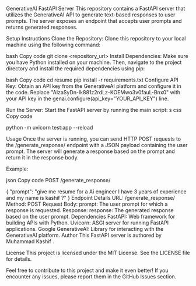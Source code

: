 GenerativeAI FastAPI Server
This repository contains a FastAPI server that utilizes the GenerativeAI API to generate text-based responses to user prompts. The server exposes an endpoint that accepts user prompts and returns generated responses.

Setup Instructions
Clone the Repository: Clone this repository to your local machine using the following command:

bash
Copy code
git clone <repository_url>
Install Dependencies: Make sure you have Python installed on your machine. Then, navigate to the project directory and install the required dependencies using pip:

bash
Copy code
cd resume
pip install -r requirements.txt
Configure API Key: Obtain an API key from the GenerativeAI platform and configure it in the code. Replace "AIzaSyDn-Ik881z2rdLz-KOEMwo3v0fauL-Bnx0" with your API key in the genai.configure(api_key="YOUR_API_KEY") line.

Run the Server: Start the FastAPI server by running the main script:
s
css
Copy code

python -m uvicorn test:app --reload

Usage
Once the server is running, you can send HTTP POST requests to the /generate_response/ endpoint with a JSON payload containing the user prompt. The server will generate a response based on the prompt and return it in the response body.

Example:

json
Copy code
POST /generate_response/

{
    "prompt": "give me resume for a Ai engineer I have 3 years of experience and my name is kashif ?"
}
Endpoint Details
URL: /generate_response/
Method: POST
Request Body:
prompt: The user prompt for which a response is requested.
Response:
response: The generated response based on the user prompt.
Dependencies
FastAPI: Web framework for building APIs with Python.
Uvicorn: ASGI server for running FastAPI applications.
Google GenerativeAI: Library for interacting with the GenerativeAI platform.
Author
This FastAPI server is authored by Muhammad Kashif .

License
This project is licensed under the MIT License. See the LICENSE file for details.

Feel free to contribute to this project and make it even better! If you encounter any issues, please report them in the GitHub Issues section.
